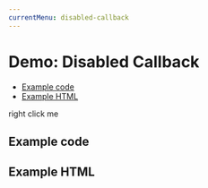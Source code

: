 ```yaml
---
currentMenu: disabled-callback 
---
```


# Demo: Disabled Callback

<!-- START doctoc generated TOC please keep comment here to allow auto update -->
<!-- DON'T EDIT THIS SECTION, INSTEAD RE-RUN doctoc TO UPDATE -->


- [Example code](#example-code)
- [Example HTML](#example-html)

<!-- END doctoc generated TOC please keep comment here to allow auto update -->


<span class="context-menu-one btn btn-neutral">right click me</span>

## Example code

<script type="text/javascript" class="showcase">
$(function(){
    $.contextMenu({
        selector: '.context-menu-one', 
        callback: function(e, key, options, root) {
            var m = "clicked: " + key;
            window.console && console.log(m) || alert(m); 
        },
        items: {
            "edit": {
                name: "Clickable", 
                icon: "edit", 
                disabled: function(e, key, opt, root){ return false; }
            },
            "cut": {
                name: "Disabled", 
                icon: "cut", 
                disabled: function(e, key, opt, root){ return true; }
            }
        }
    });
});
</script>

## Example HTML
<div style="display:none;" class="showcase" data-showcase-import=".context-menu-one"></div>
